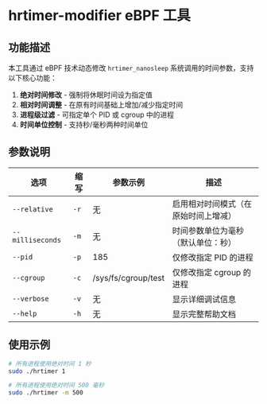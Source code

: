 # hrtimer-modifier eBPF 工具

## 功能描述

本工具通过 eBPF 技术动态修改 `hrtimer_nanosleep` 系统调用的时间参数，支持以下核心功能：

1. **绝对时间修改** - 强制将休眠时间设为指定值
2. **相对时间调整** - 在原有时间基础上增加/减少指定时间
3. **进程级过滤** - 可指定单个 PID 或 cgroup 中的进程
4. **时间单位控制** - 支持秒/毫秒两种时间单位

## 参数说明

| 选项 | 缩写 | 参数示例 | 描述 |
|------|------|----------|-----|
| `--relative` | `-r` | 无 | 启用相对时间模式（在原始时间上增减） |
| `--milliseconds` | `-m` | 无 | 时间参数单位为毫秒（默认单位：秒） |
| `--pid` | `-p` | 185 | 仅修改指定 PID 的进程 |
| `--cgroup` | `-c` | /sys/fs/cgroup/test | 仅修改指定 cgroup 的进程 |
| `--verbose` | `-v` | 无 | 显示详细调试信息 |
| `--help` | `-h` | 无 | 显示完整帮助文档 |

## 使用示例

```bash
# 所有进程使用绝对时间 1 秒
sudo ./hrtimer 1

# 所有进程使用绝对时间 500 毫秒
sudo ./hrtimer -m 500
```
